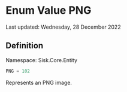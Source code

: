 # Enum Value PNG
Last updated: Wednesday, 28 December 2022

## Definition
Namespace: Sisk.Core.Entity

```csharp
PNG = 102
```

Represents an PNG image.

